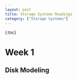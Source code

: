 ```yaml
---
layout: post
title: Storage Systems Readings
category: ["Storage Systems"]
---
```


{:toc}

# Week 1
## Disk Modeling 